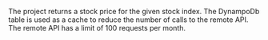 The project returns a stock price for the given stock index. The DynampoDb table is used as a cache to reduce the number of calls to the remote API. The remote API has a limit of 100 requests per month.